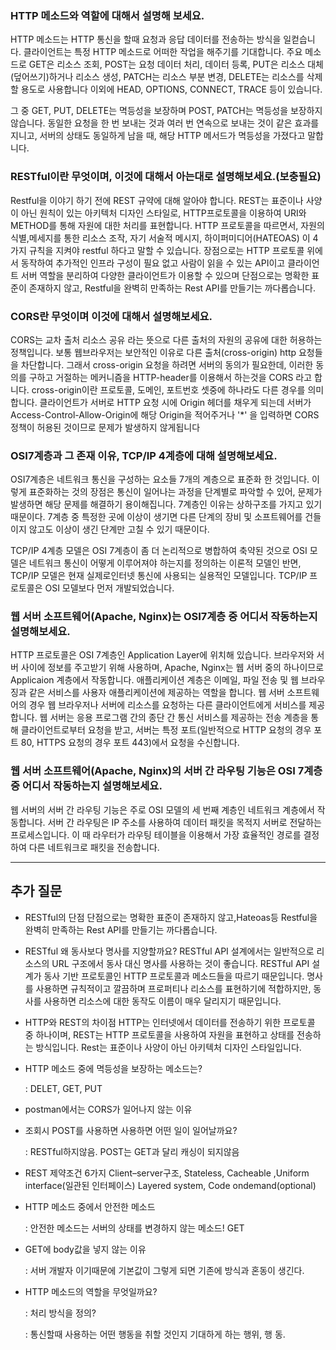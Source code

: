 
### HTTP 메소드와 역할에 대해서 설명해 보세요.
 
 HTTP 메소드는 HTTP 통신을 할때 요청과 응답 데이터를 전송하는 방식을 일컫습니다.
 클라이언트는 특정 HTTP 메소드로 어떠한 작업을 해주기를 기대합니다. 
주요 메소드로 
GET은 리소스 조회, 
POST는 요청 데이터 처리, 데이터 등록, 
PUT은 리소스 대체(덮어쓰기)하거나 리소스 생성,
PATCH는 리소스 부분 변경,
DELETE는 리소스를 삭제할 용도로 사용합니다
이외에 HEAD, OPTIONS, CONNECT, TRACE 등이 있습니다. 

그 중 GET, PUT, DELETE는 멱등성을 보장하며
POST, PATCH는 멱등성을 보장하지 않습니다. 
동일한 요청을 한 번 보내는 것과 여러 번 연속으로 보내는 것이 같은 효과를 지니고, 
서버의 상태도 동일하게 남을 때, 해당 HTTP 메서드가 멱등성을 가졌다고 말합니다.

### RESTful이란 무엇이며, 이것에 대해서 아는대로 설명해보세요.(보충필요)
Restful을 이야기 하기 전에 REST 규약에 대해 알아야 합니다.
REST는 표준이나 사양이 아닌 원칙이 있는 아키텍처 디자인 스타일로, HTTP프로토콜을 이용하여 URI와 METHOD를 통해 자원에 대한 처리를 표현합니다.
HTTP 프로토콜을 따르면서, 자원의 식별,메세지를 통한 리소스 조작, 자기 서술적 메시지, 하이퍼미디어(HATEOAS)
이 4가지 규칙을 지켜야 restful 하다고 말할 수 있습니다. 
장점으로는 HTTP 프로토콜 위에서 동작하여 추가적인 인프라 구성이 필요 없고 사람이 읽을 수 있는 API이고 
클라이언트 서버 역할을 분리하여 다양한 클라이언트가 이용할 수 있으며
단점으로는 명확한 표준이 존재하지 않고, Restful을 완벽히 만족하는 Rest API를 만들기는 까다롭습니다. 


### CORS란 무엇이며 이것에 대해서 설명해보세요.

CORS는 교차 출처 리소스 공유 라는 뜻으로 다른 출처의 자원의 공유에 대한 허용하는 정책입니다.
보통 웹브라우저는 보안적인 이유로 다른 출처(cross-origin) http 요청들을 차단합니다.
그래서 cross-origin 요청을 하려면 서버의 동의가 필요한데, 이러한 동의를 구하고 거절하는 메커니즘을
HTTP-header를 이용해서 하는것을 CORS 라고 합니다.
cross-origin이란 프로토콜, 도메인, 포트번호 셋중에 하나라도 다른 경우를 의미합니다. 
클라이언트가 서버로 HTTP 요청 시에 Origin 헤더를 채우게 되는데 
서버가 Access-Control-Allow-Origin에 해당 Origin을 적어주거나 '*' 을 입력하면 CORS 정책이 허용된 것이므로 문제가 발생하지 않게됩니다


### OSI7계층과 그 존재 이유, TCP/IP 4계층에 대해 설명해보세요.  
OSI7계층은 네트워크 통신을 구성하는 요소들 7개의 계층으로 표준화 한 것입니다. 
이렇게 표준화하는 것의 장점은 통신이 일어나는 과정을 단계별로 파악할 수 있어, 문제가 발생하면 해당 문제를 해결하기 용이해집니다.
7계층인 이유는 상하구조를 가지고 있기 때문이다. 
7계층 중 특정한 곳에 이상이 생기면 다른 단계의 장비 및 소프트웨어를 건들이지 않고도 이상이 생긴 단계만 고칠 수 있기 때문이다.

TCP/IP 4계층 모델은 OSI 7계층이 좀 더 논리적으로 병합하여 축약된 것으로
OSI 모델은 네트워크 통신이 어떻게 이루어져야 하는지를 정의하는 이론적 모델인 반면, TCP/IP 모델은 현재 실제로인터넷 통신에 사용되는 실용적인 모델입니다.
TCP/IP 프로토콜은 OSI 모델보다 먼저 개발되었습니다.



### 웹 서버 소프트웨어(Apache, Nginx)는 OSI7계층 중 어디서 작동하는지 설명해보세요.
HTTP 프로토콜은 OSI 7계층인 Application Layer에 위치해 있습니다. 브라우저와 서버 사이에 정보를 주고받기 위해 사용하며, Apache, Nginx는 웹 서버 중의 하나이므로 Applicaion 계층에서 작동합니다.
애플리케이션 계층은 이메일, 파일 전송 및 웹 브라우징과 같은 서비스를 사용자 애플리케이션에 제공하는 역할을 합니다. 웹 서버 소프트웨어의 경우 웹 브라우저나 서버에 리소스를 요청하는 다른 클라이언트에게 서비스를 제공합니다.
웹 서버는 응용 프로그램 간의 종단 간 통신 서비스를 제공하는 전송 계층을 통해 클라이언트로부터 요청을 받고, 서버는 특정 포트(일반적으로 HTTP 요청의 경우 포트 80, HTTPS 요청의 경우 포트 443)에서 요청을 수신합니다.

### 웹 서버 소프트웨어(Apache, Nginx)의 서버 간 라우팅 기능은 OSI 7계층 중 어디서 작동하는지 설명해보세요.
웹 서버의 서버 간 라우팅 기능은 주로 OSI 모델의 세 번째 계층인 네트워크 계층에서 작동합니다.
서버 간 라우팅은 IP 주소를 사용하여 데이터 패킷을 목적지 서버로 전달하는 프로세스입니다.
이 때 라우터가 라우팅 테이블을 이용해서 가장 효율적인 경로를 결정하여 다른 네트워크로 패킷을 전송합니다.


-----

## 추가 질문

- RESTful의 단점
단점으로는 명확한 표준이 존재하지 않고,Hateoas등 Restful을 완벽히 만족하는 Rest API를 만들기는 까다롭습니다. 

    
- RESTful 왜 동사보다 명사를 지양할까요?
RESTful API 설계에서는 일반적으로 리소스의 URL 구조에서 동사 대신 명사를 사용하는 것이 좋습니다. 
RESTful API 설계가 동사 기반 프로토콜인 HTTP 프로토콜과 메소드들을 따르기 때문입니다.
명사를 사용하면 규칙적이고 깔끔하며 프로퍼티나 리소스를 표현하기에 적합하지만,  동사를 사용하면 리소스에 대한 동작도 이름이 매우 달리지기 때문입니다. 

- HTTP와 REST의 차이점
HTTP는 인터넷에서 데이터를 전송하기 위한 프로토콜 중 하나이며, REST는 HTTP 프로토콜을 사용하여 자원을 표현하고 상태를 전송하는 방식입니다. Rest는 표준이나 사양이 아닌 아키텍처 디자인 스타일입니다.

- HTTP 메소드 중에 멱등성을 보장하는 메소드는?
    
    : DELET, GET, PUT 
    

- postman에서는 CORS가 일어나지 않는 이유
    

- 조회시 POST를 사용하면 사용하면 어떤 일이 일어날까요?
    
    : RESTful하지않음. POST는 GET과 달리 캐싱이 되지않음
    

- REST 제약조건 6가지
Client–server구조, Stateless, Cacheable ,Uniform interface(일관된 인터페이스) Layered system, Code ondemand(optional)

- HTTP 메소드 중에서 안전한 메소드
    
    : 안전한 메소드는 서버의 상태를 변경하지 않는 메소드! GET
    

- GET에 body값을 넣지 않는 이유
    
    : 서버 개발자 이기때문에 기본값이 그렇게 되면 기존에 방식과 혼동이 생긴다.
    

- HTTP 메소드의 역할을 무엇일까요?
    
    : 처리 방식을 정의?
    
    : 통신할때 사용하는 어떤 행동을 취할 것인지 기대하게 하는 행위, 행 동. 
    